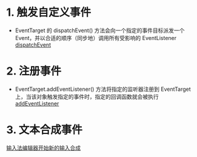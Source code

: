 # 1. 触发自定义事件
* EventTarget 的 dispatchEvent() 方法会向一个指定的事件目标派发一个 Event，并以合适的顺序（同步地）调用所有受影响的 EventListener
[dispatchEvent](https://developer.mozilla.org/zh-CN/docs/Web/API/EventTarget/dispatchEvent)
# 2. 注册事件
* EventTarget.addEventListener() 方法将指定的监听器注册到 EventTarget 上，当该对象触发指定的事件时，指定的回调函数就会被执行
[addEventListener](https://developer.mozilla.org/zh-CN/docs/Web/API/EventTarget/addEventListener)

# 3. 文本合成事件
[输入法编辑器开始新的输入合成](https://developer.mozilla.org/zh-CN/docs/Web/API/Element/compositionstart_event)
